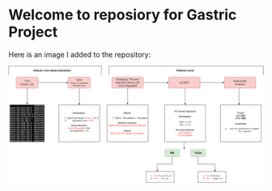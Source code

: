 # Welcome to reposiory for Gastric Project

Here is an image I added to the repository:

![Workflow](https://github.com/IFOCTC/Gastric/blob/main/Gastric_Pipeline.png)
